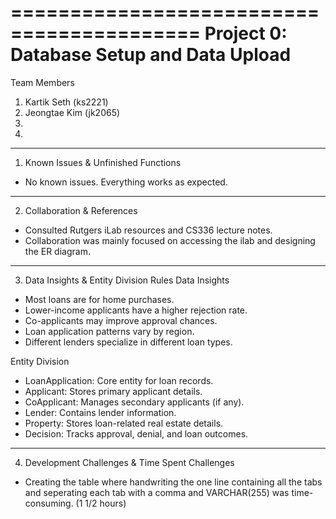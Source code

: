 ==========================================
Project 0: Database Setup and Data Upload
==========================================

Team Members
1. Kartik Seth (ks2221)
2. Jeongtae Kim (jk2065)
3.
4.

----------------------------------------
1. Known Issues & Unfinished Functions
- No known issues. Everything works as expected.

--------------------------------
2. Collaboration & References
- Consulted Rutgers iLab resources and CS336 lecture notes.
- Collaboration was mainly focused on accessing the ilab and designing the ER diagram.

-------------------------------------------
3. Data Insights & Entity Division Rules
Data Insights
- Most loans are for home purchases.
- Lower-income applicants have a higher rejection rate.
- Co-applicants may improve approval chances.
- Loan application patterns vary by region.
- Different lenders specialize in different loan types.
  
Entity Division
- LoanApplication: Core entity for loan records.
- Applicant: Stores primary applicant details.
- CoApplicant: Manages secondary applicants (if any).
- Lender: Contains lender information.
- Property: Stores loan-related real estate details.
- Decision: Tracks approval, denial, and loan outcomes.

----------------------------------------
4. Development Challenges & Time Spent
Challenges
- Creating the table where handwriting the one line containing all the tabs and seperating each tab with a comma and VARCHAR(255) was time-consuming. (1 1/2 hours)


